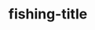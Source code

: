 ---
title: fishing-title
# date: 01-01-2222
# description: Ea vis perpetua complectitur, te nec molestiae adversarium. Corpora nominati mediocritatem te sea, no purto periculis mei. Ut nec quod intellegat, ut tation quaeque vim. His vocent appetere ut, duo in choro instructior.
thumb: /assets/images/team/greg_header.jpg
image: /assets/images/team/greg_header.jpg
angler-name: Greg Header
# angler-links: 
#     website: a-url-goes-here
#     twitter: BASS_nation
#     facebook: test 2
#     instagram: test 2
#     pinterest: tests 

reel-type: fly
reel-series: 300

location: Someplace, United States
# fish: Some Big Fish
# fish-length: 49 in.
# fish-weight: 78 lbs.
---